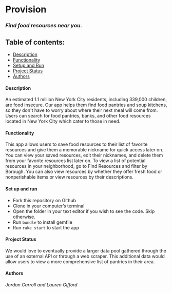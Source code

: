 # Provision
### *Find food resources near you.*


## Table of contents:
- [Description](#Description)
- [Functionality](#Functionality)
- [Setup and Run](#Setup-and-Run)
- [Project Status](#Project-Status)
- [Authors](#Authors)



#### **Description**
An estimated 1.1 million New York City residents, including 339,000 children, are food 
insecure. Our app helps them find food pantries and soup kitchens, so they don't have to worry 
about where their next meal will come from.
Users can search for food pantries, banks, and other food resources located in New York City 
which cater to those in need. 

#### **Functionality**
This app allows users to save food resources to their list of favorite resources and give them 
a memorable nickname for quick access later on. You can view your saved resources, edit their 
nicknames, and delete them from your favorite resources list later on. To view a list of 
potential resources in your neighborhood, go to Find Resources and filter by Borough. You can 
also view resources by whether they offer fresh food or nonperishable items or view 
resources by their descriptions.


#### **Set up and run**
- Fork this repository on Github
- Clone in your computer’s terminal
- Open the folder in your text editor if you wish to see the code. Skip otherwise.
- Run `bundle` to install gemfile
- Run `rake start` to start the app


#### **Project Status**
We would love to eventually provide a larger data pool gathered through the use of an external 
API or through a web scraper. This additional data would allow users to view a more 
comprehensive list of pantries in their area.


#### **Authors**
*Jordan Carroll and Lauren Gifford*
